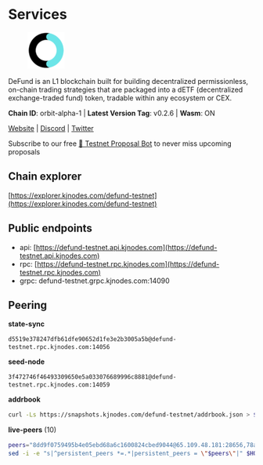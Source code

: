 # Services

<figure><img src="https://raw.githubusercontent.com/kj89/cosmos-images/main/logos/defund.png" alt=""><figcaption></figcaption></figure>

DeFund is an L1 blockchain built for building decentralized permissionless,  on-chain trading strategies that are packaged into a dETF (decentralized  exchange-traded fund) token, tradable within any ecosystem or CEX.

**Chain ID**: orbit-alpha-1 | **Latest Version Tag**: v0.2.6 | **Wasm**: ON

[Website](https://www.defund.app) | [Discord](https://discord.gg/FV26pRPZ3P) | [Twitter](https://twitter.com/defund_finance)



Subscribe to our free [🤖 Testnet Proposal Bot](https://t.me/kjnodes_testnet_proposal_bot) to never miss upcoming proposals


## Chain explorer
[https://explorer.kjnodes.com/defund-testnet](https://explorer.kjnodes.com/defund-testnet)

## Public endpoints

* api: [https://defund-testnet.api.kjnodes.com](https://defund-testnet.api.kjnodes.com)
* rpc: [https://defund-testnet.rpc.kjnodes.com](https://defund-testnet.rpc.kjnodes.com)
* grpc: defund-testnet.grpc.kjnodes.com:14090

## Peering

**state-sync**

```text
d5519e378247dfb61dfe90652d1fe3e2b3005a5b@defund-testnet.rpc.kjnodes.com:14056
```

**seed-node**

```text
3f472746f46493309650e5a033076689996c8881@defund-testnet.rpc.kjnodes.com:14059
```

**addrbook**
```bash
curl -Ls https://snapshots.kjnodes.com/defund-testnet/addrbook.json > $HOME/.defund/config/addrbook.json
```

**live-peers** (10)
```bash
peers="8dd9f0759495b4e05ebd68a6c1600824cbed9044@65.109.48.181:28656,78ae69a09315cb1d22b260f9f526b2f609c7a215@65.108.10.22:46656,ccebeed4dae0fe100826f7c7c111d4d62c4bb546@109.123.240.111:27656,04ff1f98174b35960d8bc2d10bf0da1406f7028b@194.146.12.215:27656,ae95d629c68b76c7a0f7695b2e63e6c5464ec435@212.90.120.12:27656,4f1d96f5b8adb5bcdd59e61cb6e387ff12422a41@65.109.63.110:13656,035ff6d94b5c62d1830d71b25c259e11a679250d@38.242.158.116:27656,470e6c26996440acd257fb6cd24fd9dcd48a4f0e@149.102.136.188:27656,7a3c4079964eaca46f63f9a4ba37997ae55bee60@45.85.249.93:27656,7c459f88962a4d07d7ccd6d0c94f891bb7a7ada0@65.109.26.21:13656"
sed -i -e "s|^persistent_peers *=.*|persistent_peers = \"$peers\"|" $HOME/.defund/config/config.toml
```
